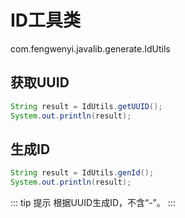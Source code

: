 # ID工具类

com.fengwenyi.javalib.generate.IdUtils

## 获取UUID

```java
String result = IdUtils.getUUID();
System.out.println(result);
```

## 生成ID

```java
String result = IdUtils.genId();
System.out.println(result);
```

::: tip 提示
根据UUID生成ID，不含“-”。
:::